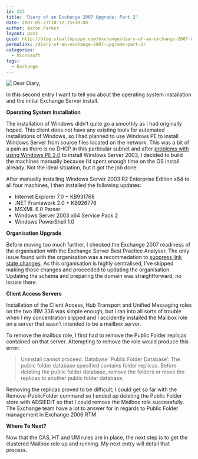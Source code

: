 ```yaml
---
id: 223
title: 'Diary of an Exchange 2007 Upgrade: Part 2'
date: 2007-05-23T10:12:15+10:00
author: Aaron Parker
layout: post
guid: http://blog.stealthpuppy.com/exchange/diary-of-an-exchange-2007-upgrade-part-2
permalink: /diary-of-an-exchange-2007-upgrade-part-2/
categories:
  - Microsoft
tags:
  - Exchange
---
```

<img align="left" src="http://stealthpuppy.com/wp-content/uploads/2007/05/exchange5.png" />Dear Diary,

In this second entry I want to tell you about the operating system installation and the initial Exchange Server install.

**Operating System Installation**

The installation of Windows didn&#8217;t quite go a smoothly as I had originally hoped. This client does not have any existing tools for automated installations of Windows, so I had planned to use Windows PE to install Windows Server from source files located on the network. This was a bit of a pain as there is no DHCP in this particular subnet and after [problems with using Windows PE 2.0](http://blog.tiensivu.com/aaron/archives/942-2-confirmed-BDD-RTM-bugs-mostly-for-people-doing-desktop-deployments.html) to install Windows Server 2003, I decided to build the machines manually because I&#8217;d spent enough time on the OS install already. Not the ideal situation, but it got the job done.

After manually installing Windows Server 2003 R2 Enterprise Edition x64 to all four machines, I then installed the following updates:

  * Internet Explorer 7.0 + KB931768
  * .NET Framework 2.0 + KB926776
  * MSXML 6.0 Parser
  * Windows Server 2003 x64 Service Pack 2
  * Windows PowerShell 1.0

**Organisation Upgrade**

Before moving too much further, I checked the Exchange 2007 readiness of the organisation with the Exchange Server Best Practice Analyser. The only issue found with the organisation was a recommedation to [suppress link state changes](http://technet.microsoft.com/en-us/library/875ae7f8-446d-4786-85d2-719ac7093cf6.aspx). As this organisation is highly centralised, I&#8217;ve skipped making those changes and proceeded to updating the organisation. Updating the schema and preparing the domain was straightforward, no issuse there.

**Client Access Servers**

Installation of the Client Access, Hub Transport and Unified Messaging roles on the two IBM 336 was simple enough, but I ran into all sorts of trouble when I my concentration slipped and I accidently installed the Mailbox role on a server that wasn&#8217;t intended to be a mailbox server.

To remove the mailbox role, I first had to remove the Public Folder replicas contained on that server. Attempting to remove the role would produce this error:

> Uninstall cannot proceed. Database 'Public Folder Database&#8217;: The public folder database specified contains folder replicas. Before deleting the public folder database, remove the folders or move the replicas to another public folder database.

Removing the replicas proved to be difficult; I could get so far with the Remove-PublicFolder command so I ended up deleting the Public Folder store with ADSIEDIT so that I could remove the Mailbox role successfully. The Exchange team have a lot to answer for in regards to Public Folder management in Exchange 2006 RTM.

**Where To Next?**

Now that the CAS, HT and UM rules are in place, the next step is to get the clustered Mailbox role up and running. My next entry will detail that process.